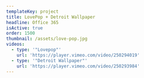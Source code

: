 ```yaml
---
templateKey: project
title: LovePop + Detroit Wallpaper
headline: Office 365
isActive: true
order: 1500
thumbnail: /assets/love-pop.jpg
videos:
  - type: '"Lovepop"'
    url: 'https://player.vimeo.com/video/250294019'
  - type: '"Detroit Wallpaper"'
    url: 'https://player.vimeo.com/video/250293984'
---
```

